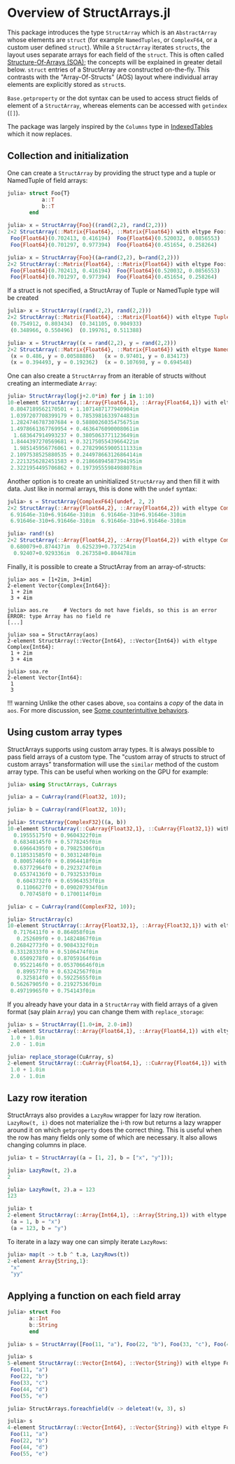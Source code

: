 # Overview of StructArrays.jl

This package introduces the type `StructArray` which is an `AbstractArray` whose elements are `struct` (for example `NamedTuples`,  or `ComplexF64`, or a custom user defined `struct`). While a `StructArray` iterates `structs`, the layout uses separate arrays for each field of the `struct`. This is often called [Structure-Of-Arrays (SOA)](https://en.wikipedia.org/wiki/AoS_and_SoA); the concepts will be explained in greater detail below. `struct` entries of a StructArray are constructed on-the-fly. This contrasts with the "Array-Of-Structs" (AOS) layout where individual array elements are explicitly stored as `struct`s.

`Base.getproperty` or the dot syntax can be used to access struct fields of element of a `StructArray`, whereas elements can be accessed with `getindex` (`[]`).

The package was largely inspired by the `Columns` type in [IndexedTables](https://github.com/JuliaComputing/IndexedTables.jl) which it now replaces.

## Collection and initialization

One can create a `StructArray` by providing the struct type and a tuple or NamedTuple of field arrays:
```julia
julia> struct Foo{T}
           a::T
           b::T
       end

julia> x = StructArray{Foo}((rand(2,2), rand(2,2)))
2×2 StructArray(::Matrix{Float64}, ::Matrix{Float64}) with eltype Foo:
 Foo{Float64}(0.702413, 0.416194)  Foo{Float64}(0.520032, 0.0856553)
 Foo{Float64}(0.701297, 0.977394)  Foo{Float64}(0.451654, 0.258264)

julia> x = StructArray{Foo}((a=rand(2,2), b=rand(2,2)))
2×2 StructArray(::Matrix{Float64}, ::Matrix{Float64}) with eltype Foo:
 Foo{Float64}(0.702413, 0.416194)  Foo{Float64}(0.520032, 0.0856553)
 Foo{Float64}(0.701297, 0.977394)  Foo{Float64}(0.451654, 0.258264)
```
If a struct is not specified, a StructArray of Tuple or NamedTuple type will be created
```julia
julia> x = StructArray((rand(2,2), rand(2,2)))
2×2 StructArray(::Matrix{Float64}, ::Matrix{Float64}) with eltype Tuple{Float64, Float64}:
 (0.754912, 0.803434)  (0.341105, 0.904933)
 (0.348966, 0.550496)  (0.199761, 0.511388)

julia> x = StructArray((x = rand(2,2), y = rand(2,2)))
2×2 StructArray(::Matrix{Float64}, ::Matrix{Float64}) with eltype NamedTuple{(:x, :y), Tuple{Float64, Float64}}:
 (x = 0.486, y = 0.00588886)   (x = 0.97401, y = 0.834173)
 (x = 0.394493, y = 0.192362)  (x = 0.107698, y = 0.694548)
```


One can also create a `StructArray` from an iterable of structs without creating an intermediate `Array`:

```julia
julia> StructArray(log(j+2.0*im) for j in 1:10)
10-element StructArray(::Array{Float64,1}, ::Array{Float64,1}) with eltype Complex{Float64}:
 0.8047189562170501 + 1.1071487177940904im
 1.0397207708399179 + 0.7853981633974483im
 1.2824746787307684 + 0.5880026035475675im
 1.4978661367769954 + 0.4636476090008061im
  1.683647914993237 + 0.3805063771123649im
 1.8444397270569681 + 0.3217505543966422im
  1.985145956776061 + 0.27829965900511133im
 2.1097538525880535 + 0.24497866312686414im
 2.2213256282451583 + 0.21866894587394195im
 2.3221954495706862 + 0.19739555984988078im
```

Another option is to create an uninitialized `StructArray` and then fill it with data. Just like in normal arrays, this is done with the `undef` syntax:

```julia
julia> s = StructArray{ComplexF64}(undef, 2, 2)
2×2 StructArray(::Array{Float64,2}, ::Array{Float64,2}) with eltype Complex{Float64}:
 6.91646e-310+6.91646e-310im  6.91646e-310+6.91646e-310im
 6.91646e-310+6.91646e-310im  6.91646e-310+6.91646e-310im

julia> rand!(s)
2×2 StructArray(::Array{Float64,2}, ::Array{Float64,2}) with eltype Complex{Float64}:
 0.680079+0.874437im  0.625239+0.737254im
  0.92407+0.929336im  0.267358+0.804478im
```

Finally, it is possible to create a StructArray from an array-of-structs:

```jldoctest; setup=:(using StructArrays)
julia> aos = [1+2im, 3+4im]
2-element Vector{Complex{Int64}}:
 1 + 2im
 3 + 4im

julia> aos.re     # Vectors do not have fields, so this is an error
ERROR: type Array has no field re
[...]

julia> soa = StructArray(aos)
2-element StructArray(::Vector{Int64}, ::Vector{Int64}) with eltype Complex{Int64}:
 1 + 2im
 3 + 4im

julia> soa.re
2-element Vector{Int64}:
 1
 3
```

!!! warning
    Unlike the other cases above, `soa` contains a *copy* of the data in `aos`. For more discussion, see [Some counterintuitive behaviors](@ref).

## Using custom array types

StructArrays supports using custom array types. It is always possible to pass field arrays of a custom type. The "custom array of structs to struct of custom arrays" transformation will use the `similar` method of the custom array type. This can be useful when working on the GPU for example:

```julia
julia> using StructArrays, CuArrays

julia> a = CuArray(rand(Float32, 10));

julia> b = CuArray(rand(Float32, 10));

julia> StructArray{ComplexF32}((a, b))
10-element StructArray(::CuArray{Float32,1}, ::CuArray{Float32,1}) with eltype Complex{Float32}:
  0.19555175f0 + 0.9604322f0im
  0.68348145f0 + 0.5778245f0im
  0.69664395f0 + 0.79825306f0im
 0.118531585f0 + 0.3031248f0im
  0.80057466f0 + 0.8964418f0im
  0.63772964f0 + 0.2923274f0im
  0.65374136f0 + 0.7932533f0im
   0.6043732f0 + 0.65964353f0im
   0.1106627f0 + 0.090207934f0im
    0.707458f0 + 0.1700114f0im

julia> c = CuArray(rand(ComplexF32, 10));

julia> StructArray(c)
10-element StructArray(::Array{Float32,1}, ::Array{Float32,1}) with eltype Complex{Float32}:
  0.7176411f0 + 0.864058f0im
   0.252609f0 + 0.14824867f0im
 0.26842773f0 + 0.9084332f0im
 0.33128333f0 + 0.5106474f0im
  0.6509278f0 + 0.87059164f0im
  0.9522146f0 + 0.053706646f0im
   0.899577f0 + 0.63242567f0im
   0.325814f0 + 0.59225655f0im
 0.56267905f0 + 0.21927536f0im
 0.49719965f0 + 0.754143f0im
```

If you already have your data in a `StructArray` with field arrays of a given format (say plain `Array`) you can change them with `replace_storage`:

```julia
julia> s = StructArray([1.0+im, 2.0-im])
2-element StructArray(::Array{Float64,1}, ::Array{Float64,1}) with eltype Complex{Float64}:
 1.0 + 1.0im
 2.0 - 1.0im

julia> replace_storage(CuArray, s)
2-element StructArray(::CuArray{Float64,1}, ::CuArray{Float64,1}) with eltype Complex{Float64}:
 1.0 + 1.0im
 2.0 - 1.0im
```

## Lazy row iteration

StructArrays also provides a `LazyRow` wrapper for lazy row iteration. `LazyRow(t, i)` does not materialize the i-th row but returns a lazy wrapper around it on which `getproperty` does the correct thing. This is useful when the row has many fields only some of which are necessary. It also allows changing columns in place.

```julia
julia> t = StructArray((a = [1, 2], b = ["x", "y"]));

julia> LazyRow(t, 2).a
2

julia> LazyRow(t, 2).a = 123
123

julia> t
2-element StructArray(::Array{Int64,1}, ::Array{String,1}) with eltype NamedTuple{(:a, :b),Tuple{Int64,String}}:
 (a = 1, b = "x")
 (a = 123, b = "y")
```

To iterate in a lazy way one can simply iterate `LazyRows`:

```julia
julia> map(t -> t.b ^ t.a, LazyRows(t))
2-element Array{String,1}:
 "x"
 "yy"
```

## Applying a function on each field array

```julia
julia> struct Foo
       a::Int
       b::String
       end

julia> s = StructArray([Foo(11, "a"), Foo(22, "b"), Foo(33, "c"), Foo(44, "d"), Foo(55, "e")]);

julia> s
5-element StructArray(::Vector{Int64}, ::Vector{String}) with eltype Foo:
 Foo(11, "a")
 Foo(22, "b")
 Foo(33, "c")
 Foo(44, "d")
 Foo(55, "e")

julia> StructArrays.foreachfield(v -> deleteat!(v, 3), s)

julia> s
4-element StructArray(::Vector{Int64}, ::Vector{String}) with eltype Foo:
 Foo(11, "a")
 Foo(22, "b")
 Foo(44, "d")
 Foo(55, "e")
```

